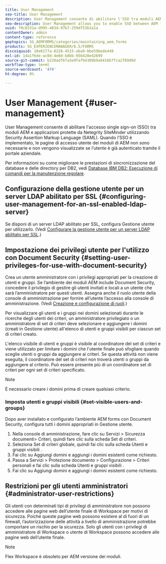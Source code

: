 ```yaml
---
title: User Management
seo-title: User Management
description: User Management consente di abilitare l'SSO tra moduli AEM e applicazioni protette da Netegrity SiteMinder utilizzando SAML. Questo documento fornisce ulteriori informazioni sulla gestione degli utenti.
seo-description: User Management allows you to enable SSO between AEM forms modules and Netegrity SiteMinder-protected applications by using SAML. This document provides more information about User Management.
uuid: f0c8331a-d995-483d-97b7-259df53b1a1a
contentOwner: admin
content-type: reference
geptopics: SG_AEMFORMS/categories/maintaining_aem_forms
products: SG_EXPERIENCEMANAGER/6.5/FORMS
discoiquuid: 10e6177a-8228-4515-aba9-bbe59bede449
exl-id: 1da1f6de-ac0d-4e0d-b8bb-956420e42699
source-git-commit: b220adf6fa3e9faf94389b9a9416b7fca2f89d9d
workflow-type: tm+mt
source-wordcount: '474'
ht-degree: 0%

---
```


# User Management {#user-management}

User Management consente di abilitare l&#39;accesso single sign-on (SSO) tra moduli AEM e applicazioni protette da Netegrity SiteMinder utilizzando Security Assertion Markup Language (SAML). Quando l’SSO è implementato, le pagine di accesso utente dei moduli di AEM non sono necessarie e non vengono visualizzate se l’utente è già autenticato tramite il portale aziendale.

Per informazioni su come migliorare le prestazioni di sincronizzazione del database e delle directory per DB2, vedi [Database IBM DB2: Esecuzione di comandi per la manutenzione regolare](/help/forms/using/admin-help/ibm-db2-database-running-commands.md#ibm-db2-database-running-commands-for-regular-maintenance).

## Configurazione della gestione utente per un server LDAP abilitato per SSL {#configuring-user-management-for-an-ssl-enabled-ldap-server}

Se disponi di un server LDAP abilitato per SSL, configura Gestione utente per utilizzarlo. (Vedi [Configurare la gestione utente per un server LDAP abilitato per SSL](/help/forms/using/admin-help/configure-user-management-ssl-enabled.md#configure-user-management-for-an-ssl-enabled-ldap-server).)

## Impostazione dei privilegi utente per l&#39;utilizzo con Document Security {#setting-user-privileges-for-use-with-document-security}

Crea un utente amministratore con i privilegi appropriati per la creazione di utenti e gruppi. Se l’ambiente dei moduli AEM include Document Security, concedere il privilegio di gestire gli utenti invitati e locali a un utente che sarà l’amministratore per questi utenti. Assegna anche il ruolo utente della console di amministrazione per fornire all’utente l’accesso alla console di amministrazione. (Vedi [Creazione e configurazione di ruoli](/help/forms/using/admin-help/creating-configuring-roles.md#creating-and-configuring-roles).)

Per visualizzare gli utenti e i gruppi nei domini selezionati durante le ricerche degli utenti dei criteri, un amministratore privilegiato o un amministratore di set di criteri deve selezionare e aggiungere i domini (creati in Gestione utente) all&#39;elenco di utenti e gruppi visibili per ciascun set di criteri creato.

L&#39;elenco visibile di utenti e gruppi è visibile al coordinatore del set di criteri e viene utilizzato per limitare i domini che l&#39;utente finale può sfogliare quando sceglie utenti o gruppi da aggiungere ai criteri. Se questa attività non viene eseguita, il coordinatore del set di criteri non troverà utenti o gruppi da aggiungere al criterio. Può essere presente più di un coordinatore set di criteri per ogni set di criteri specificato.

>[!NOTE]
>
>È necessario creare i domini prima di creare qualsiasi criterio.

### Imposta utenti e gruppi visibili {#set-visible-users-and-groups}

Dopo aver installato e configurato l’ambiente AEM forms con Document Security, configura tutti i domini appropriati in Gestione utente.

1. Nella console di amministrazione, fare clic su Servizi > Sicurezza documenti> Criteri, quindi fare clic sulla scheda Set di criteri.
1. Seleziona Set di criteri globale, quindi fai clic sulla scheda Utenti e gruppi visibili .
1. Fai clic su Aggiungi domini e aggiungi i domini esistenti come richiesto.
1. Passa a Servizi > Protezione documento > Configurazione > Criteri personali e fai clic sulla scheda Utenti e gruppi visibili .
1. Fai clic su Aggiungi domini e aggiungi i domini esistenti come richiesto.

## Restrizioni per gli utenti amministratori {#administrator-user-restrictions}

Gli utenti con determinati tipi di privilegi di amministratore non possono accedere alle pagine web dell’utente finale di Workspace per motivi di sicurezza. Poiché queste pagine web possono esistere al di fuori di un firewall, l’autorizzazione delle attività a livello di amministrazione potrebbe comportare un rischio per la sicurezza. Solo gli utenti con i privilegi di amministratore di Workspace o utente di Workspace possono accedere alle pagine web dell’utente finale.

>[!NOTE]
>
>Flex Workspace è obsoleto per AEM versione dei moduli.
